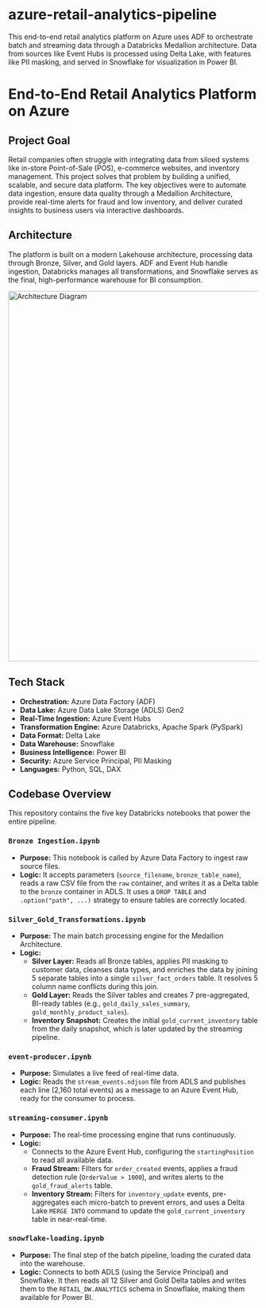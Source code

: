 # azure-retail-analytics-pipeline
This end-to-end retail analytics platform on Azure uses ADF to orchestrate batch and streaming data through a Databricks Medallion architecture. Data from sources like Event Hubs is processed using Delta Lake, with features like PII masking, and served in Snowflake for visualization in Power BI.

# End-to-End Retail Analytics Platform on Azure

## Project Goal

Retail companies often struggle with integrating data from siloed systems like in-store Point-of-Sale (POS), e-commerce websites, and inventory management. This project solves that problem by building a unified, scalable, and secure data platform. The key objectives were to automate data ingestion, ensure data quality through a Medallion Architecture, provide real-time alerts for fraud and low inventory, and deliver curated insights to business users via interactive dashboards.

## Architecture

The platform is built on a modern Lakehouse architecture, processing data through Bronze, Silver, and Gold layers. ADF and Event Hub handle ingestion, Databricks manages all transformations, and Snowflake serves as the final, high-performance warehouse for BI consumption.

<img width="959" height="745" alt="Architecture Diagram" src="https://github.com/user-attachments/assets/6072bb67-f139-4380-aba1-6bb5e10a6522" />


## Tech Stack

* **Orchestration:** Azure Data Factory (ADF)
* **Data Lake:** Azure Data Lake Storage (ADLS) Gen2
* **Real-Time Ingestion:** Azure Event Hubs
* **Transformation Engine:** Azure Databricks, Apache Spark (PySpark)
* **Data Format:** Delta Lake
* **Data Warehouse:** Snowflake
* **Business Intelligence:** Power BI
* **Security:** Azure Service Principal, PII Masking
* **Languages:** Python, SQL, DAX

## Codebase Overview

This repository contains the five key Databricks notebooks that power the entire pipeline.

### `Bronze Ingestion.ipynb`
* **Purpose:** This notebook is called by Azure Data Factory to ingest raw source files.
* **Logic:** It accepts parameters (`source_filename`, `bronze_table_name`), reads a raw CSV file from the `raw` container, and writes it as a Delta table to the `bronze` container in ADLS. It uses a `DROP TABLE` and `.option("path", ...)` strategy to ensure tables are correctly located.

### `Silver_Gold_Transformations.ipynb`
* **Purpose:** The main batch processing engine for the Medallion Architecture.
* **Logic:**
    * **Silver Layer:** Reads all Bronze tables, applies PII masking to customer data, cleanses data types, and enriches the data by joining 5 separate tables into a single `silver_fact_orders` table. It resolves 5 column name conflicts during this join.
    * **Gold Layer:** Reads the Silver tables and creates 7 pre-aggregated, BI-ready tables (e.g., `gold_daily_sales_summary`, `gold_monthly_product_sales`).
    * **Inventory Snapshot:** Creates the initial `gold_current_inventory` table from the daily snapshot, which is later updated by the streaming pipeline.

### `event-producer.ipynb`
* **Purpose:** Simulates a live feed of real-time data.
* **Logic:** Reads the `stream_events.ndjson` file from ADLS and publishes each line (2,160 total events) as a message to an Azure Event Hub, ready for the consumer to process.

### `streaming-consumer.ipynb`
* **Purpose:** The real-time processing engine that runs continuously.
* **Logic:**
    * Connects to the Azure Event Hub, configuring the `startingPosition` to read all available data.
    * **Fraud Stream:** Filters for `order_created` events, applies a fraud detection rule (`OrderValue > 1000`), and writes alerts to the `gold_fraud_alerts` table.
    * **Inventory Stream:** Filters for `inventory_update` events, pre-aggregates each micro-batch to prevent errors, and uses a Delta Lake `MERGE INTO` command to update the `gold_current_inventory` table in near-real-time.

### `snowflake-loading.ipynb`
* **Purpose:** The final step of the batch pipeline, loading the curated data into the warehouse.
* **Logic:** Connects to both ADLS (using the Service Principal) and Snowflake. It then reads all 12 Silver and Gold Delta tables and writes them to the `RETAIL_DW.ANALYTICS` schema in Snowflake, making them available for Power BI.
